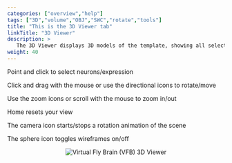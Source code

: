 ```yaml
---
categories: ["overview","help"]
tags: ["3D","volume","OBJ","SWC","rotate","tools"]
title: "This is the 3D Viewer tab"
linkTitle: "3D Viewer"
description: >
   The 3D Viewer displays 3D models of the template, showing all selected painted anatomy, neurons and expression patterns
weight: 40
---
```

<link rel="stylesheet" href="https://v2.virtualflybrain.org/org.geppetto.frontend/geppetto/node_modules/@geppettoengine/geppetto-client/geppetto-client/style/css/gpt-icons.css">

<i class="fa fa-mouse-pointer"></i>   Point and click to select neurons/expression

<i class="fa fa-compass"></i>   Click and drag with the mouse or use the directional icons to rotate/move
    
<i class="fa fa-search-plus"></i>   Use the zoom icons or scroll with the mouse to zoom in/out
    
<i class="fa fa-home"></i>   Home resets your view
    
<i class="fas fa-video"></i>   The camera icon starts/stops a rotation animation of the scene
    
<i class="fa gpt-sphere_wireframe-jpg"></i>   The sphere icon toggles wireframes on/off

<p align="center">
  <img src="https://v2.virtualflybrain.org/org.geppetto.frontend/geppetto/build/3d-viewer.png" alt="Virtual Fly Brain (VFB) 3D Viewer" style="max-width=50%" />
</p>
